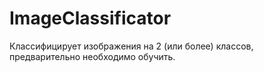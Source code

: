 # ImageClassificator
Классифицирует изображения на 2 (или более) классов, предварительно необходимо обучить.
